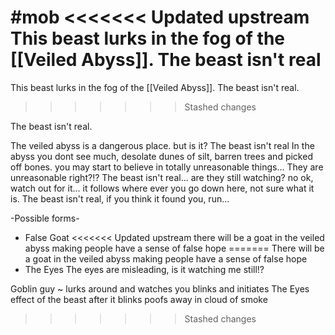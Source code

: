 #mob 
<<<<<<< Updated upstream
This beast lurks in the fog of the [[Veiled Abyss]]. The beast isn't real
=======
This beast lurks in the fog of the [[Veiled Abyss]]. The beast isn't real.
>>>>>>> Stashed changes

The beast isn't real.

The veiled abyss is a dangerous place. but is it?
The beast isn't real
In the abyss you dont see much, desolate dunes of silt, barren trees and picked off bones. you may start to believe in totally unreasonable things... They are unreasonable right?!?
The beast isn't real...
are they still watching? no ok, watch out for it... it follows where ever you go down here, not sure what it is.
The beast isn't real,
if you think it found you, run...




-Possible forms-

- False Goat
<<<<<<< Updated upstream
there will be a goat in the veiled abyss making people have a sense of false hope
=======
There will be a goat in the veiled abyss making people have a sense of false hope
- The Eyes 
The eyes are misleading, is it watching me still!?



Goblin guy ~
lurks around and watches you
blinks and initiates The Eyes effect of the beast
after it blinks poofs away in cloud of smoke
>>>>>>> Stashed changes
